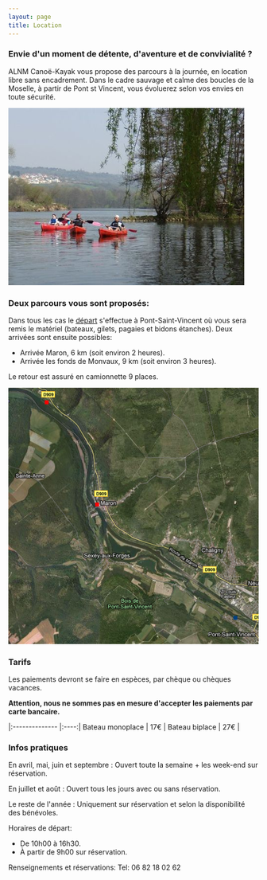 ```yaml
---
layout: page
title: Location
---
```


### Envie d'un moment de détente, d'aventure et de convivialité ?

ALNM Canoë-Kayak vous propose des parcours à la journée, en location libre sans encadrement. 
Dans le cadre sauvage et calme des boucles de la Moselle, à partir de Pont st Vincent, vous 
évoluerez selon vos envies en toute sécurité.

![Balade sur l'eau](assets/images/balade.jpg)
 
### Deux parcours vous sont proposés:

Dans tous les cas le [départ](https://www.google.fr/maps/place/ALNM+Cano%C3%AB-Kayak/@48.6080411,6.091914,17z/data=!3m1!4b1!4m5!3m4!1s0x4794a105f4366c43:0xb87dbefc25c04772!8m2!3d48.6080411!4d6.0941027) s'effectue à Pont-Saint-Vincent où vous sera remis le matériel (bateaux, gilets, pagaies et bidons étanches). Deux arrivées sont ensuite possibles:

 * Arrivée Maron, 6 km (soit environ 2 heures).
 * Arrivée les fonds de Monvaux, 9 km (soit environ 3 heures).

Le retour est assuré en camionnette 9 places.

![carte des parcours proposés](assets/images/parcour.png)

### Tarifs

Les paiements devront se faire en espèces, par chèque ou chèques vacances.

**Attention, nous ne sommes pas en mesure d'accepter les paiements par carte bancaire.**


|:-------------- |:----:|
Bateau monoplace | 17€  |
Bateau biplace   | 27€  |

### Infos pratiques

En avril, mai, juin et septembre :
Ouvert toute la semaine + les week-end sur réservation.

En juillet et août :
Ouvert tous les jours avec ou sans réservation.

Le reste de l'année :
Uniquement sur réservation et selon la disponibilité des bénévoles.

Horaires de départ:
 * De 10h00 à 16h30.
 * À partir de 9h00 sur réservation.

 

Renseignements et réservations:
Tel: 06 82 18 02 62

